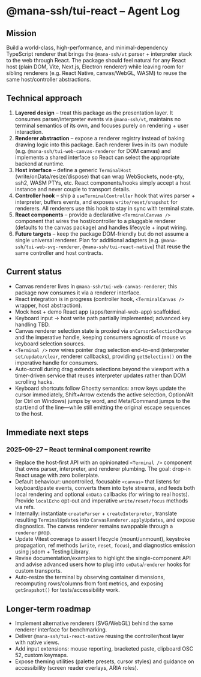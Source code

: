 # @mana-ssh/tui-react – Agent Log

## Mission

Build a world-class, high-performance, and minimal-dependency TypeScript renderer that brings the `@mana-ssh/vt` parser + interpreter stack to the web through React. The package should feel natural for any React host (plain DOM, Vite, Next.js, Electron renderer) while leaving room for sibling renderers (e.g. React Native, canvas/WebGL, WASM) to reuse the same host/controller abstractions.

## Technical approach

1. **Layered design** – treat this package as the presentation layer. It consumes parser/interpreter events via `@mana-ssh/vt`, maintains no terminal semantics of its own, and focuses purely on rendering + user interaction.
2. **Renderer abstraction** – expose a renderer registry instead of baking drawing logic into this package. Each renderer lives in its own module (e.g. `@mana-ssh/tui-web-canvas-renderer` for DOM canvas) and implements a shared interface so React can select the appropriate backend at runtime.
3. **Host interface** – define a generic `TerminalHost` (write/onData/resize/dispose) that can wrap WebSockets, node-pty, ssh2, WASM PTYs, etc. React components/hooks simply accept a host instance and never couple to transport details.
4. **Controller hook** – ship a `useTerminalController` hook that wires parser + interpreter, buffers events, and exposes `write/reset/snapshot` for renderers. All renderers use this hook to stay in sync with terminal state.
5. **React components** – provide a declarative `<TerminalCanvas />` component that wires the host/controller to a pluggable renderer (defaults to the canvas package) and handles lifecycle + input wiring.
6. **Future targets** – keep the package DOM-friendly but do not assume a single universal renderer. Plan for additional adapters (e.g. `@mana-ssh/tui-web-svg-renderer`, `@mana-ssh/tui-react-native`) that reuse the same controller and host contracts.

## Current status

- Canvas renderer lives in `@mana-ssh/tui-web-canvas-renderer`; this package now consumes it via a renderer interface.
- React integration is in progress (controller hook, `<TerminalCanvas />` wrapper, host abstraction).
- Mock host + demo React app (apps/terminal-web-app) scaffolded.
- Keyboard input → host write path partially implemented; advanced key handling TBD.
- Canvas renderer selection state is proxied via `onCursorSelectionChange` and the imperative handle, keeping consumers agnostic of mouse vs keyboard selection sources.
- `<Terminal />` now wires pointer drag selection end-to-end (interpreter `set/update/clear`, renderer callbacks), providing `getSelection()` on the imperative handle for consumers.
- Auto-scroll during drag extends selections beyond the viewport with a timer-driven service that reuses interpreter updates rather than DOM scrolling hacks.
- Keyboard shortcuts follow Ghostty semantics: arrow keys update the cursor immediately, Shift+Arrow extends the active selection, Option/Alt (or Ctrl on Windows) jumps by word, and Meta/Command jumps to the start/end of the line—while still emitting the original escape sequences to the host.

## Immediate next steps

### 2025-09-27 – React terminal component rewrite

-   Replace the host-first API with an opinionated `<Terminal />` component that owns parser, interpreter, and renderer plumbing. The goal: drop-in React usage with zero boilerplate.
-   Default behaviour: uncontrolled, focusable `<canvas>` that listens for keyboard/paste events, converts them into byte streams, and feeds both local rendering and optional `onData` callbacks (for wiring to real hosts). Provide `localEcho` opt-out and imperative `write/reset/focus` methods via refs.
-   Internally: instantiate `createParser` + `createInterpreter`, translate resulting `TerminalUpdate`s into `CanvasRenderer.applyUpdates`, and expose diagnostics. The canvas renderer remains swappable through a `renderer` prop.
-   Update Vitest coverage to assert lifecycle (mount/unmount), keystroke propagation, ref methods (`write`, `reset`, `focus`), and diagnostics emission using jsdom + Testing Library.
-   Revise documentation/examples to highlight the single-component API and advise advanced users how to plug into `onData`/`renderer` hooks for custom transports.
-   Auto-resize the terminal by observing container dimensions, recomputing rows/columns from font metrics, and exposing `getSnapshot()` for tests/accessibility work.

## Longer-term roadmap

- Implement alternative renderers (SVG/WebGL) behind the same renderer interface for benchmarking.
- Deliver `@mana-ssh/tui-react-native` reusing the controller/host layer with native views.
- Add input extensions: mouse reporting, bracketed paste, clipboard OSC 52, custom keymaps.
- Expose theming utilities (palette presets, cursor styles) and guidance on accessibility (screen reader overlays, ARIA roles).
